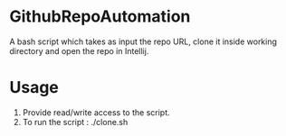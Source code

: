 # GithubRepoAutomation
A bash script which takes as input the repo URL, clone it inside working directory and open the repo in Intellij.

# Usage

1. Provide read/write access to the script.
2. To run the script : ./clone.sh <Github Repo URL>

